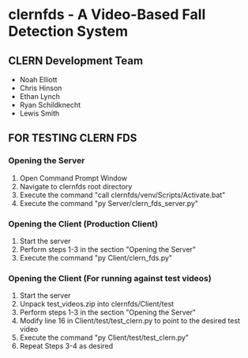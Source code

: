 # clernfds - A Video-Based Fall Detection System

## CLERN Development Team
* Noah Elliott
* Chris Hinson
* Ethan Lynch
* Ryan Schildknecht
* Lewis Smith


## FOR TESTING CLERN FDS
### Opening the Server
1. Open Command Prompt Window
2. Navigate to clernfds root directory
3. Execute the command "call clernfds/venv/Scripts/Activate.bat"
4. Execute the command "py Server/clern_fds_server.py"

### Opening the Client (Production Client)
1. Start the server
2. Perform steps 1-3 in the section "Opening the Server"
3. Execute the command "py Client/clern_fds.py"

### Opening the Client (For running against test videos)
1. Start the server
1. Unpack test_videos.zip into clernfds/Client/test
2. Perform steps 1-3 in the section "Opening the Server"
3. Modify line 16 in Client/test/test_clern.py to point to the desired test video
4. Execute the command "py Client/test/test_clern.py"
5. Repeat Steps 3-4 as desired
